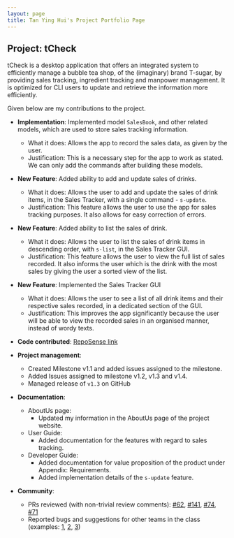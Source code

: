 ```yaml
---
layout: page
title: Tan Ying Hui's Project Portfolio Page
---
```


## Project: tCheck

tCheck is a desktop application that offers an integrated system to efficiently manage a bubble tea shop, of 
the (imaginary) brand T-sugar, by providing sales tracking, ingredient tracking and manpower management. It is 
optimized for CLI users to update and retrieve the information more efficiently.

Given below are my contributions to the project.
 
* **Implementation**: Implemented model `SalesBook`, and other related models, which are used to store sales tracking
 information.
  * What it does: Allows the app to record the sales data, as given by the user.
  * Justification: This is a necessary step for the app to work as stated. We can only add the commands after
   building these models.  
 
* **New Feature**: Added ability to add and update sales of drinks.
  * What it does: Allows the user to add and update the sales of drink items, in the Sales Tracker, with a single
   command - `s-update`.
  * Justification: This feature allows the user to use the app for sales tracking purposes. It also allows for easy
   correction of errors.
  
* **New Feature**: Added ability to list the sales of drink.
  * What it does: Allows the user to list the sales of drink items in descending order, with `s-list`, in the Sales
   Tracker GUI.
  * Justification: This feature allows the user to view the full list of sales recorded. It also informs the user
   which is the drink with the most sales by giving the user a sorted view of the list.
  
* **New Feature**: Implemented the Sales Tracker GUI
  * What it does: Allows the user to see a list of all drink items and their respective sales recorded, in a
   dedicated section of the GUI.
  * Justification: This improves the app significantly because the user will be able to view the recorded sales in an
   organised manner, instead of wordy texts.

* **Code contributed**: [RepoSense link](https://nus-cs2103-ay2021s1.github.io/tp-dashboard/#breakdown=true&search=ureshiiying&sort=groupTitle&sortWithin=title&since=2020-08-14&timeframe=commit&mergegroup=&groupSelect=groupByRepos&checkedFileTypes=docs~functional-code~test-code~other)

* **Project management**:
  * Created Milestone v1.1 and added issues assigned to the milestone.
  * Added Issues assigned to milestone v1.2, v1.3 and v1.4.
  * Managed release of `v1.3` on GitHub

* **Documentation**:
  * AboutUs page:
    * Updated my information in the AboutUs page of the project website.
  * User Guide:
    * Added documentation for the features with regard to sales tracking.
  * Developer Guide:
    * Added documentation for value proposition of the product under Appendix: Requirements.
    * Added implementation details of the `s-update` feature.
    
* **Community**:
  * PRs reviewed (with non-trivial review comments): [\#62](https://github.com/AY2021S1-CS2103T-T12-2/tp/pull/62), 
  [\#141](https://github.com/AY2021S1-CS2103T-T12-2/tp/pull/141), [\#74](https://github.com/AY2021S1-CS2103T-T12-2/tp/pull/74), [\#71](https://github.com/AY2021S1-CS2103T-T12-2/tp/pull/71)
  * Reported bugs and suggestions for other teams in the class (examples: [1](https://github.com/ureshiiYing/ped/issues/2), [2](https://github.com/ureshiiYing/ped/issues/5), [3](https://github.com/ureshiiYing/ped/issues/6))
   

